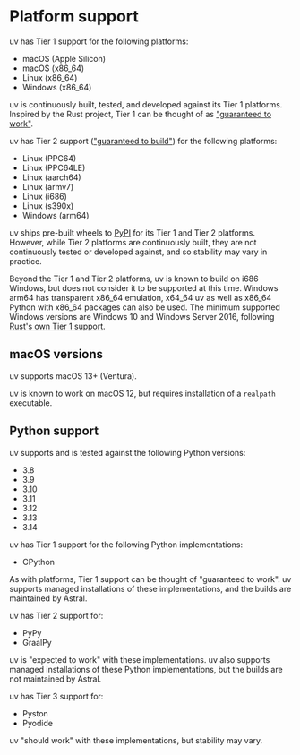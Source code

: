 # Platform support

uv has Tier 1 support for the following platforms:

- macOS (Apple Silicon)
- macOS (x86_64)
- Linux (x86_64)
- Windows (x86_64)

uv is continuously built, tested, and developed against its Tier 1 platforms. Inspired by the Rust
project, Tier 1 can be thought of as
["guaranteed to work"](https://doc.rust-lang.org/beta/rustc/platform-support.html).

uv has Tier 2 support
(["guaranteed to build"](https://doc.rust-lang.org/beta/rustc/platform-support.html)) for the
following platforms:

- Linux (PPC64)
- Linux (PPC64LE)
- Linux (aarch64)
- Linux (armv7)
- Linux (i686)
- Linux (s390x)
- Windows (arm64)

uv ships pre-built wheels to [PyPI](https://pypi.org/project/uv/) for its Tier 1 and Tier 2
platforms. However, while Tier 2 platforms are continuously built, they are not continuously tested
or developed against, and so stability may vary in practice.

Beyond the Tier 1 and Tier 2 platforms, uv is known to build on i686 Windows, but does not consider
it to be supported at this time. Windows arm64 has transparent x86_64 emulation, x64_64 uv as well
as x86_64 Python with x86_64 packages can also be used. The minimum supported Windows versions are
Windows 10 and Windows Server 2016, following
[Rust's own Tier 1 support](https://blog.rust-lang.org/2024/02/26/Windows-7.html).

## macOS versions

uv supports macOS 13+ (Ventura).

uv is known to work on macOS 12, but requires installation of a `realpath` executable.

## Python support

uv supports and is tested against the following Python versions:

- 3.8
- 3.9
- 3.10
- 3.11
- 3.12
- 3.13
- 3.14

uv has Tier 1 support for the following Python implementations:

- CPython

As with platforms, Tier 1 support can be thought of "guaranteed to work". uv supports managed
installations of these implementations, and the builds are maintained by Astral.

uv has Tier 2 support for:

- PyPy
- GraalPy

uv is "expected to work" with these implementations. uv also supports managed installations of these
Python implementations, but the builds are not maintained by Astral.

uv has Tier 3 support for:

- Pyston
- Pyodide

uv "should work" with these implementations, but stability may vary.
